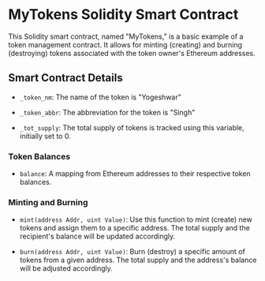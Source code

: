 # MyTokens Solidity Smart Contract

This Solidity smart contract, named "MyTokens," is a basic example of a token management contract. It allows for minting (creating) and burning (destroying) tokens associated with the token owner's Ethereum addresses.

## Smart Contract Details

- `_token_nm`: The name of the token is "Yogeshwar"

- `_token_abbr`: The abbreviation for the token is "Singh"

- `_tot_supply`: The total supply of tokens is tracked using this variable, initially set to 0.

### Token Balances

- `balance`: A mapping from Ethereum addresses to their respective token balances.

### Minting and Burning

- `mint(address Addr, uint Value)`: Use this function to mint (create) new tokens and assign them to a specific address. The total supply and the recipient's balance will be updated accordingly.

- `burn(address Addr, uint Value)`: Burn (destroy) a specific amount of tokens from a given address. The total supply and the address's balance will be adjusted accordingly.
